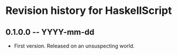 # Revision history for HaskellScript

## 0.1.0.0 -- YYYY-mm-dd

* First version. Released on an unsuspecting world.
